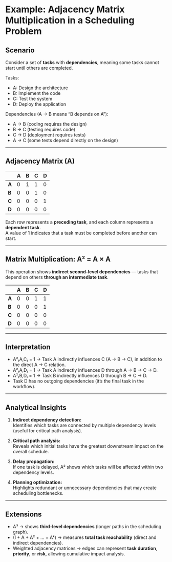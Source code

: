 # Example: Adjacency Matrix Multiplication in a Scheduling Problem

## Scenario
Consider a set of **tasks** with **dependencies**, meaning some tasks cannot start until others are completed.

Tasks:  
- A: Design the architecture  
- B: Implement the code  
- C: Test the system  
- D: Deploy the application  

Dependencies (A → B means “B depends on A”):  
- A → B (coding requires the design)  
- B → C (testing requires code)  
- C → D (deployment requires tests)  
- A → C (some tests depend directly on the design)

---

## Adjacency Matrix (A)

|     | A | B | C | D |
|-----|---|---|---|---|
| **A** | 0 | 1 | 1 | 0 |
| **B** | 0 | 0 | 1 | 0 |
| **C** | 0 | 0 | 0 | 1 |
| **D** | 0 | 0 | 0 | 0 |

Each row represents a **preceding task**, and each column represents a **dependent task**.  
A value of 1 indicates that a task must be completed before another can start.

---

## Matrix Multiplication: A² = A × A

This operation shows **indirect second-level dependencies** — tasks that depend on others **through an intermediate task**.

|     | A | B | C | D |
|-----|---|---|---|---|
| **A** | 0 | 0 | 1 | 1 |
| **B** | 0 | 0 | 0 | 1 |
| **C** | 0 | 0 | 0 | 0 |
| **D** | 0 | 0 | 0 | 0 |

---

## Interpretation

- A²₍A,C₎ = 1 → Task A indirectly influences C (A → B → C), in addition to the direct A → C relation.  
- A²₍A,D₎ = 1 → Task A indirectly influences D through A → B → C → D.  
- A²₍B,D₎ = 1 → Task B indirectly influences D through B → C → D.  
- Task D has no outgoing dependencies (it’s the final task in the workflow).

---

## Analytical Insights

1. **Indirect dependency detection:**  
   Identifies which tasks are connected by multiple dependency levels (useful for critical path analysis).

2. **Critical path analysis:**  
   Reveals which initial tasks have the greatest downstream impact on the overall schedule.

3. **Delay propagation:**  
   If one task is delayed, A² shows which tasks will be affected within two dependency levels.

4. **Planning optimization:**  
   Highlights redundant or unnecessary dependencies that may create scheduling bottlenecks.

---

## Extensions

- A³ → shows **third-level dependencies** (longer paths in the scheduling graph).  
- (I + A + A² + … + Aᵏ) → measures **total task reachability** (direct and indirect dependencies).  
- Weighted adjacency matrices → edges can represent **task duration**, **priority**, or **risk**, allowing cumulative impact analysis.
